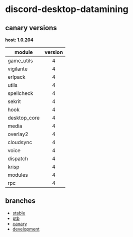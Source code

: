 # discord-desktop-datamining

## canary versions

**host: 1.0.204**

| module | version |
| ------ | :-----: |
| game_utils | 4 |
| vigilante | 4 |
| erlpack | 4 |
| utils | 4 |
| spellcheck | 4 |
| sekrit | 4 |
| hook | 4 |
| desktop_core | 4 |
| media | 4 |
| overlay2 | 4 |
| cloudsync | 4 |
| voice | 4 |
| dispatch | 4 |
| krisp | 4 |
| modules | 4 |
| rpc | 4 |

## branches

- [stable](https://github.com/OpenAsar/discord-desktop-datamining/tree/stable)
- [ptb](https://github.com/OpenAsar/discord-desktop-datamining/tree/ptb)
- [canary](https://github.com/OpenAsar/discord-desktop-datamining/tree/canary)
- [development](https://github.com/OpenAsar/discord-desktop-datamining/tree/development)